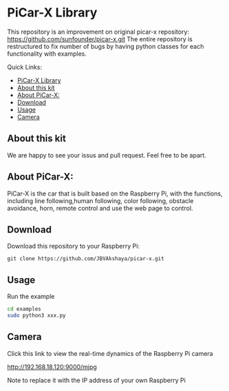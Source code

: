 # PiCar-X Library
This repository is an improvement on original picar-x repository: https://github.com/sunfounder/picar-x.git 
The entire repository is restructured to fix number of bugs by having python classes for each functionality with examples. 

Quick Links:

- [PiCar-X Library](#picar-x-library)
- [About this kit](#about-this-kit)
- [About PiCar-X:](#about-picar-x)
- [Download](#download)
- [Usage](#usage)
- [Camera](#camera)

## About this kit

We are happy to see your issus and pull request. Feel free to be apart.

## About PiCar-X:
PiCar-X is the car that is built based on the Raspberry Pi, with the functions, including line following,human following, color following, obstacle avoidance, horn,  remote control and use the web page to control.

## Download

Download this repository to your Raspberry Pi:

```shell
git clone https://github.com/JBVAkshaya/picar-x.git
```

## Usage

Run the example

```bash
cd examples
sudo python3 xxx.py
```

## Camera

Click this link to view the real-time dynamics of the Raspberry Pi camera

http://192.168.18.120:9000/mjpg

Note to replace it with the IP address of your own Raspberry Pi

